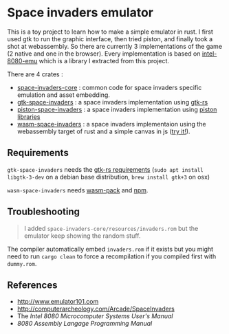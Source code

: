 Space invaders emulator
===========

This is a toy project to learn how to make a simple emulator in rust. I first used gtk to run the graphic interface, then tried piston, and finally took a shot at webassembly. So there are currently
3 implementations of the game (2 native and one in the browser).
Every implementation is based on [intel-8080-emu](https://github.com/AurelienRichez/intel-8080-emu)
which is a library I extracted from this project.

There are 4 crates :
 - [space-invaders-core](./space-invaders-core) : common code for space invaders specific emulation
 and asset embedding.
 - [gtk-space-invaders](./gtk-space-invaders) : a space invaders implementation using 
 [gtk-rs](https://gtk-rs.org/)
 - [piston-space-invaders](./piston-space-invaders) : a space invaders implementation using 
 [piston libraries](https://www.piston.rs/)
 - [wasm-space-invaders](./wasm-space-invaders) : a space invaders implementaion using the 
 webassembly target of rust and a simple canvas in js ([try it!](https://aurelienrichez.github.io/space-invaders/)). 


Requirements
------------

`gtk-space-invaders` needs the [gtk-rs requirements](http://gtk-rs.org/docs-src/requirements.html) 
(`sudo apt install libgtk-3-dev` on a debian base distribution, `brew install gtk+3` on osx)

`wasm-space-invaders` needs [wasm-pack](https://rustwasm.github.io/wasm-pack/) and [npm](https://www.npmjs.com/).

Troubleshooting
---------------
> I added `space-invaders-core/resources/invaders.rom` but the emulator keep showing the random 
> stuff.

The compiler automatically embed `invaders.rom` if it exists but you might need to run `cargo clean`
to force a recompilation if you compiled first with `dummy.rom`.


References 
-------
 - http://www.emulator101.com 
 - http://computerarcheology.com/Arcade/SpaceInvaders
 - The *Intel 8080 Microcomputer Systems User's Manual*
 - *8080 Assembly Langage Programming Manual*
 